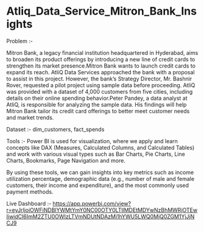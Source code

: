# Atliq_Data_Service_Mitron_Bank_Insights
Problem :-

Mitron Bank, a legacy financial institution headquartered in Hyderabad, aims to broaden its product offerings by introducing a new line of credit cards to strengthen its market presence.Mitron Bank wants to launch credit cards to expand its reach. AtliQ Data Services approached the bank with a proposal to assist in this project. However, the bank’s Strategy Director, Mr. Bashnir Rover, requested a pilot project using sample data before proceeding. AtliQ was provided with a dataset of 4,000 customers from five cities, including details on their online spending behavior.Peter Pandey, a data analyst at AtliQ, is responsible for analyzing the sample data. His findings will help Mitron Bank tailor its credit card offerings to better meet customer needs and market trends.

Dataset :-
dim_customers, fact_spends

Tools :- 
Power BI is used for visualization, where we apply and learn concepts like DAX (Measures, Calculated Columns, and Calculated Tables) and work with various visual types such as Bar Charts, Pie Charts, Line Charts, Bookmarks, Page Navigation and more.

By using these tools, we can gain insights into key metrics such as income utilization percentage, demographic data (e.g., number of male and female customers, their income and expenditure), and the most commonly used payment methods.


Live Dashboard :- https://app.powerbi.com/view?r=eyJrIjoiOWFiNDBlYWMtYmY0NC00OTY0LTllMDEtMDYwNzBhMWRjOTEwIiwidCI6ImM2ZTU0OWIzLTVmNDUtNDAzMi1hYWU5LWQ0MjQ0ZGM1YjJjNCJ9

